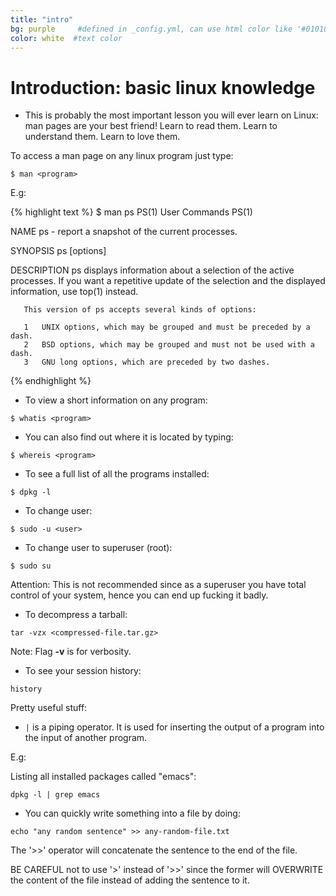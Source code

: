 ```yaml
---
title: "intro"
bg: purple     #defined in _config.yml, can use html color like '#010101'
color: white  #text color
---
```


# Introduction: basic linux knowledge

- This is probably the most important lesson you will ever learn on Linux: man pages are your best friend! Learn to read them. Learn to understand them. Learn to love them.

To access a man page on any linux program just type:

`$ man <program>`

E.g:

{% highlight text %}
$ man ps
PS(1)                                        User Commands                                       PS(1)

NAME
       ps - report a snapshot of the current processes.

SYNOPSIS
       ps [options]

DESCRIPTION
       ps displays information about a selection of the active processes.  If you want a repetitive
       update of the selection and the displayed information, use top(1) instead.

       This version of ps accepts several kinds of options:

       1   UNIX options, which may be grouped and must be preceded by a dash.
       2   BSD options, which may be grouped and must not be used with a dash.
       3   GNU long options, which are preceded by two dashes.

{% endhighlight %}

- To view a short information on any program:

`$ whatis <program>`

- You can also find out where it is located by typing:

`$ whereis <program>`

- To see a full list of all the programs installed:

`$ dpkg -l`

- To change user: 

`$ sudo -u <user>`

- To change user to superuser (root):

`$ sudo su`

Attention: This is not recommended since as a superuser you have total control of your system, hence you can end up fucking it badly.

- To decompress a tarball:

`tar -vzx <compressed-file.tar.gz>`

Note: Flag **-v** is for verbosity.

- To see your session history:

`history`

Pretty useful stuff:

- `|` is a piping operator. It is used for inserting the output of a program into the input of another program.

E.g:

Listing all installed packages called "emacs":

`dpkg -l | grep emacs`

- You can quickly write something into a file by doing:

`echo "any random sentence" >> any-random-file.txt`

The '>>' operator will concatenate the sentence to the end of the file.

BE CAREFUL not to use '>' instead of '>>' since the former will OVERWRITE the content of the file instead of adding the sentence to it.




